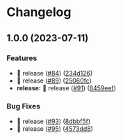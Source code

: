 # Changelog

## 1.0.0 (2023-07-11)


### Features

* :bookmark: release ([#84](https://github.com/naokiy/obsidian-auto-create-periodic-note/issues/84)) ([234d126](https://github.com/naokiy/obsidian-auto-create-periodic-note/commit/234d1260d6a10f4f72a33962ba18841ea4b3fd27))
* :bookmark: release ([#89](https://github.com/naokiy/obsidian-auto-create-periodic-note/issues/89)) ([25060fc](https://github.com/naokiy/obsidian-auto-create-periodic-note/commit/25060fc9a645c5c7559cf165acfc1ff0157e3e17))
* **release:** :bookmark: release ([#91](https://github.com/naokiy/obsidian-auto-create-periodic-note/issues/91)) ([8459eef](https://github.com/naokiy/obsidian-auto-create-periodic-note/commit/8459eef474d9253521ec1751aacab1993e21f042))


### Bug Fixes

* :bookmark: release ([#93](https://github.com/naokiy/obsidian-auto-create-periodic-note/issues/93)) ([8dbbf5f](https://github.com/naokiy/obsidian-auto-create-periodic-note/commit/8dbbf5fcc44c22b1b4c720e931cb923da6b2681d))
* :bookmark: release ([#95](https://github.com/naokiy/obsidian-auto-create-periodic-note/issues/95)) ([4573dd8](https://github.com/naokiy/obsidian-auto-create-periodic-note/commit/4573dd8ff1fa780e9613f782bbf3734d59f10c85))
